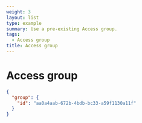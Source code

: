 ```yaml
---
weight: 3
layout: list
type: example
summary: Use a pre-existing Access group.
tags:
  - Access group
title: Access group
---
```


# Access group

```json
{
  "group": {
    "id": "aa0a4aab-672b-4bdb-bc33-a59f1130a11f"
  }
}
```
